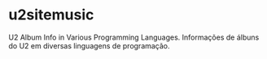 # u2sitemusic
U2 Album Info in Various Programming Languages. 
Informações de álbuns do U2 em diversas linguagens de programação. 
